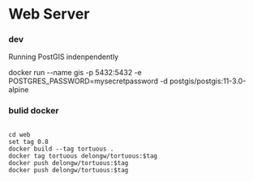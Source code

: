 # Web Server

### dev

Running PostGIS indenpendently

docker run --name gis -p 5432:5432 -e POSTGRES_PASSWORD=mysecretpassword -d postgis/postgis:11-3.0-alpine

### bulid docker

```shell

cd web
set tag 0.8
docker build --tag tortuous .
docker tag tortuous delongw/tortuous:$tag
docker push delongw/tortuous:$tag
docker push delongw/tortuous:$tag

```

